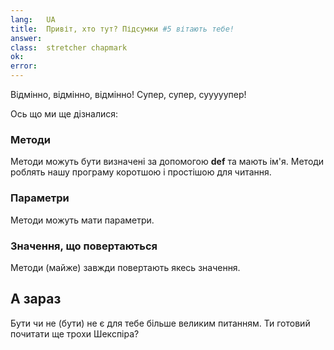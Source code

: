 ```yaml
---
lang:   UA
title:  Привіт, хто тут? Підсумки #5 вітають тебе!
answer:
class:  stretcher chapmark
ok:
error:
---
```


Відмінно, відмінно, відмінно!
Супер, супер, сууууупер!

Ось що ми ще дізналися:

### Методи
Методи можуть бути визначені за допомогою __def__ та мають ім'я.
Методи роблять нашу програму коротшою і простішою для читання.

### Параметри
Методи можуть мати параметри.

### Значення, що повертаються
Методи (майже) завжди повертають якесь значення.

## А зараз
Бути чи не (бути) не є для тебе більше великим питанням. Ти готовий почитати ще трохи Шекспіра?

